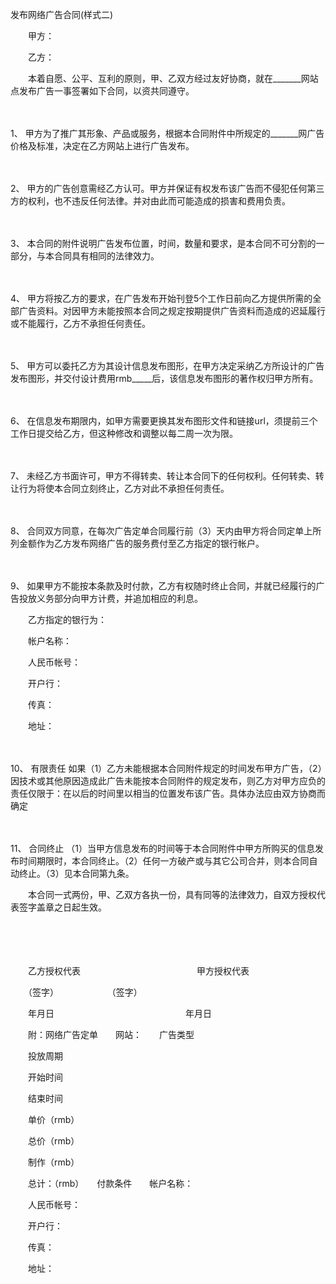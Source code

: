 



发布网络广告合同(样式二)



 

　　甲方：

　　乙方：　　

　　本着自愿、公平、互利的原则，甲、乙双方经过友好协商，就在_______网站点发布广告一事签署如下合同，以资共同遵守。

　　

1、
甲方为了推广其形象、产品或服务，根据本合同附件中所规定的_______网广告价格及标准，决定在乙方网站上进行广告发布。

　　

2、
甲方的广告创意需经乙方认可。甲方并保证有权发布该广告而不侵犯任何第三方的权利，也不违反任何法律。并对由此而可能造成的损害和费用负责。

　　

3、
本合同的附件说明广告发布位置，时间，数量和要求，是本合同不可分割的一部分，与本合同具有相同的法律效力。

　　

4、
甲方将按乙方的要求，在广告发布开始刊登5个工作日前向乙方提供所需的全部广告资料。对因甲方未能按照本合同之规定按期提供广告资料而造成的迟延履行或不能履行，乙方不承担任何责任。

　　

5、
甲方可以委托乙方为其设计信息发布图形，在甲方决定采纳乙方所设计的广告发布图形，并交付设计费用rmb_____后，该信息发布图形的著作权归甲方所有。

　　

6、
在信息发布期限内，如甲方需要更换其发布图形文件和链接url，须提前三个工作日提交给乙方，但这种修改和调整以每二周一次为限。

　　

7、
未经乙方书面许可，甲方不得转卖、转让本合同下的任何权利。任何转卖、转让行为将使本合同立刻终止，乙方对此不承担任何责任。

　　

8、
合同双方同意，在每次广告定单合同履行前（3）天内由甲方将合同定单上所列金额作为乙方发布网络广告的服务费付至乙方指定的银行帐户。

　　

9、
如果甲方不能按本条款及时付款，乙方有权随时终止合同，并就已经履行的广告投放义务部分向甲方计费，并追加相应的利息。

　　乙方指定的银行为：

　　帐户名称：

　　人民币帐号：

　　开户行：

　　传真：

　　地址：

　　

10、
有限责任 如果（1）乙方未能根据本合同附件规定的时间发布甲方广告，（2）因技术或其他原因造成此广告未能按本合同附件的规定发布，则乙方对甲方应负的责任仅限于：在以后的时间里以相当的位置发布该广告。具体办法应由双方协商而确定

　　

11、
合同终止 （1）当甲方信息发布的时间等于本合同附件中甲方所购买的信息发布时间期限时，本合同终止。（2）任何一方破产或与其它公司合并，则本合同自动终止。（3）见本合同第九条。　　

　　本合同一式两份，甲、乙双方各执一份，具有同等的法律效力，自双方授权代表签字盖章之日起生效。　

　　

　　　

　　乙方授权代表　　　　　　　　　　　　　 甲方授权代表

　　（签字） 　　　　　 （签字）

　　年月日　　　　　　　　　　　　　　　年月日　　

　　附：网络广告定单　　网站：　　广告类型

　　投放周期

　　开始时间

　　结束时间

　　单价（rmb）

　　总价（rmb）

　　制作（rmb）

　　总计：（rmb）　　付款条件　　帐户名称：

　　人民币帐号：

　　开户行：

　　传真：

　　地址：